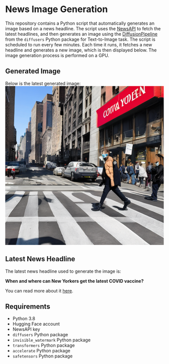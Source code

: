 # News Image Generation
This repository contains a Python script that automatically generates an image based on a news headline. The script uses the [NewsAPI](https://newsapi.org/) to fetch the latest headlines, and then generates an image using the [DiffusionPipeline](https://github.com/huggingface/diffusers) from the `diffusers` Python package for Text-to-Image task.
The script is scheduled to run every few minutes. Each time it runs, it fetches a new headline and generates a new image, which is then displayed below. The image generation process is performed on a GPU.

## Generated Image
Below is the latest generated image:
![Generated Image](image.png)

## Latest News Headline
The latest news headline used to generate the image is:

**When and where can New Yorkers get the latest COVID vaccine?**

You can read more about it [here](https://news.google.com/rss/articles/CBMiaEFVX3lxTE5KV1RhOE8yLWpNYVh4dzBDaGNqTjZfUUg5UHlZZm1Rek45MHBldE4xdndrc1NVN19wWWNia1BSY1lFVkloMUdsWVZ1OGxEcG9ISlFCYjdiZ0tGRVY5MjFRdndfZG9JcTc4?oc=5).

## Requirements
- Python 3.8
- Hugging Face account
- NewsAPI key
- `diffusers` Python package
- `invisible_watermark` Python package
- `transformers` Python package
- `accelerate` Python package
- `safetensors` Python package

